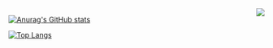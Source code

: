 <img align="right" src="https://github-readme-stats.vercel.app/api?username=HoldSworder&show_icons=true&icon_color=CE1D2D&text_color=718096&bg_color=ffffff&hide_title=true" />

[![Anurag's GitHub stats](https://github-readme-stats.vercel.app/api?username=HoldSworder)](https://github.com/anuraghazra/github-readme-stats)

[![Top Langs](https://github-readme-stats.vercel.app/api/top-langs/?username=HoldSworder)](https://github.com/anuraghazra/github-readme-stats)

